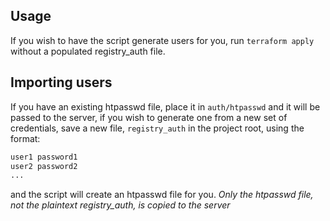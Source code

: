 Usage
-----

If you wish to have the script generate users for you, run `terraform apply` without a populated registry_auth file.

Importing users
---------------

If you have an existing htpasswd file, place it in `auth/htpasswd` and it will be passed to the server, if you wish to generate one from a new set of credentials,
save a new file, `registry_auth` in the project root, using the format:

```bash
user1 password1
user2 password2
...
```
and the script will create an htpasswd file for you. *Only the htpasswd file, not the plaintext registry_auth, is copied to the server*
